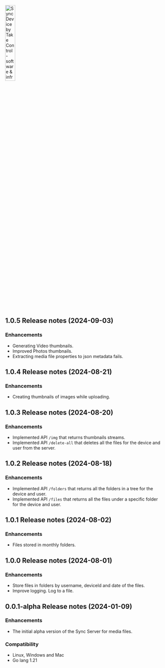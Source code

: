<img src="https://takecontrolsoft.eu/assets/img/takecontrolsoft-logo-green.png" alt="Sync Device by Take Control - software & infrastructure" width="25%">

## 1.0.5 Release notes (2024-09-03)

### Enhancements
* Generating Video thumbnails.
* Improved Photos thumbnails.
* Extracting media file properties to json metadata fails.

## 1.0.4 Release notes (2024-08-21)

### Enhancements
* Creating thumbnails of images while uploading.

## 1.0.3 Release notes (2024-08-20)

### Enhancements
* Implemented API `/img` that returns thumbnails streams.
* Implemented API `/delete-all` that deletes all the files for the device and user from the server.


## 1.0.2 Release notes (2024-08-18)

### Enhancements
* Implemented API `/folders` that returns all the folders in a tree for the device and user.
* Implemented API `/files` that returns all the files under a specific folder for the device and user.

## 1.0.1 Release notes (2024-08-02)

### Enhancements
* Files stored in monthly folders.

## 1.0.0 Release notes (2024-08-01)

### Enhancements
* Store files in folders by username, deviceId and date of the files.
* Improve logging. Log to a file.

## 0.0.1-alpha Release notes (2024-01-09)

### Enhancements
* The initial alpha version of the Sync Server for media files.

### Compatibility
* Linux, Windows and Mac
* Go lang 1.21
